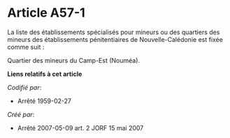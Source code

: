 # Article A57-1

La liste des établissements spécialisés pour mineurs ou des quartiers des mineurs des établissements pénitentiaires de
Nouvelle-Calédonie est fixée comme suit :

Quartier des mineurs du Camp-Est (Nouméa).

**Liens relatifs à cet article**

_Codifié par_:

  - Arrêté 1959-02-27

_Créé par_:

  - Arrêté 2007-05-09 art. 2 JORF 15 mai 2007
